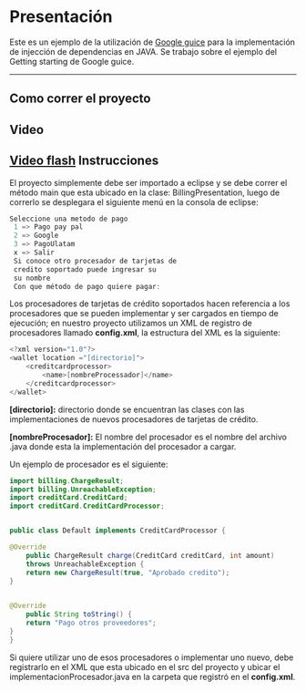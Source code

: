 Presentación
==========================

Este es un ejemplo de la utilización de [Google guice](https://code.google.com/p/google-guice/) para la implementación de injección de dependencias en JAVA. Se trabajo sobre el ejemplo del Getting starting de Google guice.


---

Como correr el proyecto
-----------------------


Video
-----

[Video flash]("http://dmuneras.webfactional.com/lectures/videos/BillingService.swf)
Instrucciones 
-------------

El proyecto simplemente debe ser importado a eclipse y se debe correr el método main que esta ubicado en la clase: BillingPresentation, luego de correrlo se desplegara el siguiente menú en la consola de eclipse:


```java
Seleccione una metodo de pago            
 1 => Pago pay pal                        
 2 => Google                              
 3 => PagoUlatam                          
 x => Salir                               
 Si conoce otro procesador de tarjetas de 
 credito soportado puede ingresar su      
 su nombre   
 Con que método de pago quiere pagar: 
```


Los procesadores de tarjetas de crédito soportados hacen referencia a los procesadores que se pueden implementar y ser cargados en tiempo de ejecución; en nuestro proyecto utilizamos un XML de registro de procesadores llamado **config.xml**, la estructura del XML es la siguiente:

```java
<?xml version="1.0"?>
<wallet location ="[directorio]">
	<creditcardprocessor>
		<name>[nombreProcessador]</name>
	</creditcardprocessor>
</wallet>
```

**[directorio]:** directorio donde se encuentran las clases con las implementaciones de nuevos procesadores de tarjetas de crédito.

**[nombreProcesador]:** El nombre del procesador es el nombre del archivo .java donde esta la implementación del procesador a cargar.


Un ejemplo de procesador es el siguiente:

```java
import billing.ChargeResult;
import billing.UnreachableException;
import creditCard.CreditCard;
import creditCard.CreditCardProcessor;


public class Default implements CreditCardProcessor {

@Override
    public ChargeResult charge(CreditCard creditCard, int amount)
    throws UnreachableException {
    return new ChargeResult(true, "Aprobado credito");
}
   

@Override
    public String toString() {
    return "Pago otros proveedores";
}
}
```

Si quiere utilizar uno de esos procesadores o implementar uno nuevo, debe registrarlo en el XML que esta ubicado en el src del proyecto y ubicar el implementacionProcesador.java en la carpeta que registró en el **config.xml**.

